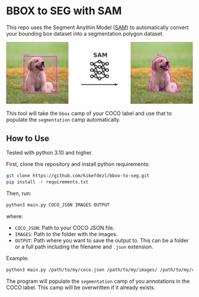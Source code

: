 # BBOX to SEG with SAM

This repo uses the Segment Anythin Model ([SAM](https://github.com/facebookresearch/segment-anything))
to automatically convert your bounding box dataset into a segmentation polygon 
dataset. 

![image](.thumbnails/cover.jpg)

This tool will take the `bbox` camp of your COCO label and use that to populate
the `segmentation` camp automatically.

## How to Use

Tested with python 3.10 and higher.

First, clone this repository and install python requirements:
```bash
git clone https://github.com/kikefdezl/bbox-to-seg.git 
pip install -r requirements.txt
```

Then, run:
```bash
python3 main.py COCO_JSON IMAGES OUTPUT
```
where:
- `COCO_JSON`: Path to your COCO JSON file.
- `IMAGES`: Path to the folder with the images.
- `OUTPUT`: Path where you want to save the output to. This can be a folder or
a full path including the filename and `.json` extension.

Example:
```bash
python3 main.py /path/to/my/coco.json /path/to/my/images/ /path/to/my/output.json
```

The program will populate the `segmentation` camp of you annotations in the 
COCO label. This camp will be overwritten if it already exists.
